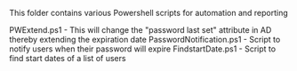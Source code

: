 This folder contains various Powershell scripts for automation and reporting

PWExtend.ps1 - This will change the "password last set" attribute in AD thereby extending the expiration date
PasswordNotification.ps1 - Script to notify users when their password will expire
FindstartDate.ps1 - Script to find start dates of a list of users
